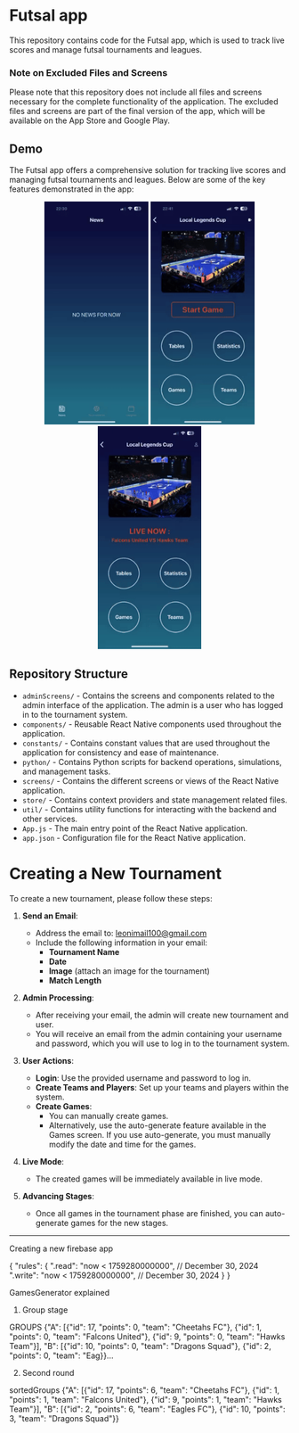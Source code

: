 # Futsal app

This repository contains code for the Futsal app, which is used to track live scores and manage futsal tournaments and leagues.

### Note on Excluded Files and Screens

Please note that this repository does not include all files and screens necessary for the complete functionality of the application. The excluded files and screens are part of the final version of the app, which will be available on the App Store and Google Play.

## Demo

The Futsal app offers a comprehensive solution for tracking live scores and managing futsal tournaments and leagues. Below are some of the key features demonstrated in the app:

<p align="center">
<img src="images/tournaments_overview.gif" height="400" />
<img src="images/live_admin_screen.gif" height="400" />
<img src="images/live_user_screen.gif" height="400" />
</p>

## Repository Structure

- `adminScreens/` - Contains the screens and components related to the admin interface of the application. The admin is a user who has logged in to the tournament system.
- `components/` - Reusable React Native components used throughout the application.
- `constants/` - Contains constant values that are used throughout the application for consistency and ease of maintenance.
- `python/` - Contains Python scripts for backend operations, simulations, and management tasks.
- `screens/` - Contains the different screens or views of the React Native application.
- `store/` - Contains context providers and state management related files.
- `util/` - Contains utility functions for interacting with the backend and other services.
- `App.js` - The main entry point of the React Native application.
- `app.json` - Configuration file for the React Native application.

# Creating a New Tournament

To create a new tournament, please follow these steps:

1. **Send an Email**:

   - Address the email to: [leonimail100@gmail.com](mailto:leonimail100@gmail.com)
   - Include the following information in your email:
     - **Tournament Name**
     - **Date**
     - **Image** (attach an image for the tournament)
     - **Match Length**

2. **Admin Processing**:

   - After receiving your email, the admin will create new tournament and user.
   - You will receive an email from the admin containing your username and password, which you will use to log in to the tournament system.

3. **User Actions**:

   - **Login**: Use the provided username and password to log in.
   - **Create Teams and Players**: Set up your teams and players within the system.
   - **Create Games**:
     - You can manually create games.
     - Alternatively, use the auto-generate feature available in the Games screen. If you use auto-generate, you must manually modify the date and time for the games.

4. **Live Mode**:

   - The created games will be immediately available in live mode.

5. **Advancing Stages**:
   - Once all games in the tournament phase are finished, you can auto-generate games for the new stages.

---

Creating a new firebase app

{
"rules": {
".read": "now < 1759280000000", // December 30, 2024
".write": "now < 1759280000000", // December 30, 2024
}
}

GamesGenerator explained

1. Group stage

GROUPS {"A": [{"id": 17, "points": 0, "team": "Cheetahs FC"}, {"id": 1, "points": 0, "team": "Falcons United"}, {"id": 9, "points": 0, "team": "Hawks Team"}], "B": [{"id": 10, "points": 0, "team": "Dragons Squad"}, {"id": 2, "points": 0, "team": "Eag}}...

2. Second round

sortedGroups {"A": [{"id": 17, "points": 6, "team": "Cheetahs FC"}, {"id": 1, "points": 1, "team": "Falcons United"}, {"id": 9, "points": 1, "team": "Hawks Team"}], "B": [{"id": 2, "points": 6, "team": "Eagles FC"}, {"id": 10, "points": 3, "team": "Dragons Squad"}}
